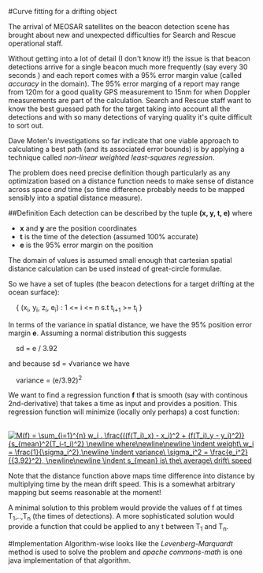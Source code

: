 #Curve fitting for a drifting object

The arrival of MEOSAR satellites on the beacon detection scene has brought about new and unexpected difficulties for Search and
Rescue operational staff. 

Without getting into a lot of detail (I don't know it!) the issue is that beacon detections arrive for a single beacon much more frequently (say every 30 seconds
) and each report comes with a 95% error margin value (called *accuracy* in the domain). The 95% error marging of a report may range from 120m for a good quality 
GPS measurement to 15nm for when Doppler measurements are part of the calculation. Search and Rescue staff want to know the best guessed
path for the target taking into account all the detections and with so many detections of varying quality it's quite difficult to sort out.

Dave Moten's investigations so far indicate that one viable approach to calculating a best path (and its associated error bounds) is by applying a technique called *non-linear weighted least-squares regression*.

The problem does need precise definition though particularly as any optimization based on a distance function needs to make sense of distance across space *and* time (so time difference probably needs to be mapped sensibly into a spatial distance measure).

##Definition
Each detection can be described by the tuple **(x, y, t, e)** where 
* **x** and **y** are the position coordinates 
* **t** is the time of the detection (assumed 100% accurate)
* **e** is the 95% error margin on the position 

The domain of values is assumed small enough that cartesian spatial distance calculation can be used instead of great-circle formulae.

So we have a set of tuples (the beacon detections for a target drifting at the ocean surface):

&nbsp;&nbsp;&nbsp;&nbsp;{ (x<sub>i</sub>, y<sub>i</sub>, z<sub>i</sub>, e<sub>i</sub>) : 1 <= i <= n s.t t<sub>i+1</sub> >= t<sub>i</sub> }

In terms of the variance in spatial distance, we have the 95% position error margin **e**. Assuming a normal distribution this suggests

&nbsp;&nbsp;&nbsp;&nbsp;sd = e / 3.92

and because sd = &radic;variance we have 

&nbsp;&nbsp;&nbsp;&nbsp;variance = (e/3.92)<sup>2</sup>

We want to find a regression function **f** that is smooth (say with continous 2nd-derivative) that takes a time as input and provides a position. This regression function will minimize (locally only perhaps) a cost function:

&nbsp;&nbsp;&nbsp;&nbsp;<a href="https://www.codecogs.com/eqnedit.php?latex=\fn_jvn&space;M(f)&space;=&space;\sum_{i=1}^{n}&space;w_i&space;.&space;\frac{((f(T_i)_x)&space;-&space;x_i)^2&space;&plus;&space;(f(T_i)_y&space;-&space;y_i)^2)}{s_{mean}^2(T_i-t_i)^2}&space;\newline&space;where\newline\newline&space;\indent&space;weight\&space;w_i&space;=&space;\frac{1}{\sigma_i^2},\newline&space;\indent&space;variance\&space;\sigma_i^2&space;=&space;\frac{e_i^2}{{3.92}^2},&space;\newline\newline&space;\indent&space;s_{mean}&space;is\&space;the\&space;average\&space;drift\&space;speed" target="_blank"><img src="https://latex.codecogs.com/gif.latex?\fn_jvn&space;M(f)&space;=&space;\sum_{i=1}^{n}&space;w_i&space;.&space;\frac{((f(T_i)_x)&space;-&space;x_i)^2&space;&plus;&space;(f(T_i)_y&space;-&space;y_i)^2)}{s_{mean}^2(T_i-t_i)^2}&space;\newline&space;where\newline\newline&space;\indent&space;weight\&space;w_i&space;=&space;\frac{1}{\sigma_i^2},\newline&space;\indent&space;variance\&space;\sigma_i^2&space;=&space;\frac{e_i^2}{{3.92}^2},&space;\newline\newline&space;\indent&space;s_{mean}&space;is\&space;the\&space;average\&space;drift\&space;speed" title="M(f) = \sum_{i=1}^{n} w_i . \frac{((f(T_i)_x) - x_i)^2 + (f(T_i)_y - y_i)^2)}{s_{mean}^2(T_i-t_i)^2} \newline where\newline\newline \indent weight\ w_i = \frac{1}{\sigma_i^2},\newline \indent variance\ \sigma_i^2 = \frac{e_i^2}{{3.92}^2}, \newline\newline \indent s_{mean} is\ the\ average\ drift\ speed" /></a>

Note that the distance function above maps time difference into distance by multiplying time by the mean drift speed. This is a somewhat arbitrary mapping but seems reasonable at the moment!

A minimal solution to this problem would provide the values of f at times T<sub>1</sub>,..,T<sub>n</sub> (the times of detections). A more sophisticated solution would provide a function that could be applied to any t between T<sub>1</sub> and T<sub>n</sub>.



#Implementation
Algorithm-wise looks like the *Levenberg-Marquardt* method is used to solve the problem and *apache commons-math* is one java implementation of 
that algorithm.
